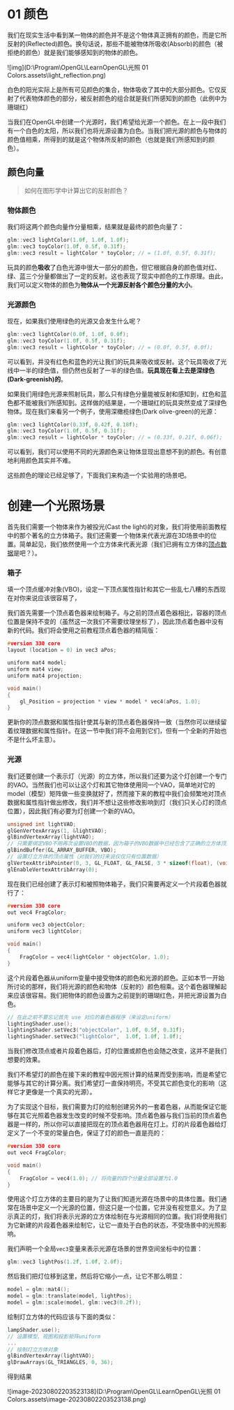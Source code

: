 # 01 颜色

我们在现实生活中看到某一物体的颜色并不是这个物体真正拥有的颜色，而是它所反射的(Reflected)颜色。换句话说，那些不能被物体所吸收(Absorb)的颜色（被拒绝的颜色）就是我们能够感知到的物体的颜色。

![img](D:\Program\OpenGL\LearnOpenGL\光照 01 Colors.assets\light_reflection.png)

白色的阳光实际上是所有可见颜色的集合，物体吸收了其中的大部分颜色。它仅反射了代表物体颜色的部分，被反射颜色的组合就是我们所感知到的颜色（此例中为珊瑚红）

当我们在OpenGL中创建一个光源时，我们希望给光源一个颜色。在上一段中我们有一个白色的太阳，所以我们也将光源设置为白色。当我们把光源的颜色与物体的颜色值相乘，所得到的就是这个物体所反射的颜色（也就是我们所感知到的颜色）。

## 颜色向量

>  如何在图形学中计算出它的反射颜色？

### 物体颜色

我们将这两个颜色向量作分量相乘，结果就是最终的颜色向量了：

```c++
glm::vec3 lightColor(1.0f, 1.0f, 1.0f);
glm::vec3 toyColor(1.0f, 0.5f, 0.31f);
glm::vec3 result = lightColor * toyColor; // = (1.0f, 0.5f, 0.31f);
```

玩具的颜色**吸收**了白色光源中很大一部分的颜色，但它根据自身的颜色值对红、绿、蓝三个分量都做出了一定的反射。这也表现了现实中颜色的工作原理。由此，我们可以定义物体的颜色为**物体从一个光源反射各个颜色分量的大小**。



### 光源颜色

现在，如果我们使用绿色的光源又会发生什么呢？

```c++
glm::vec3 lightColor(0.0f, 1.0f, 0.0f);
glm::vec3 toyColor(1.0f, 0.5f, 0.31f);
glm::vec3 result = lightColor * toyColor; // = (0.0f, 0.5f, 0.0f);
```

可以看到，并没有红色和蓝色的光让我们的玩具来吸收或反射。这个玩具吸收了光线中一半的绿色值，但仍然也反射了一半的绿色值。**玩具现在看上去是深绿色(Dark-greenish)的**。

如果我们用绿色光源来照射玩具，那么只有绿色分量能被反射和感知到，红色和蓝色都不能被我们所感知到。这样做的结果是，一个珊瑚红的玩具突然变成了深绿色物体。现在我们来看另一个例子，使用深橄榄绿色(Dark olive-green)的光源：

```c++
glm::vec3 lightColor(0.33f, 0.42f, 0.18f);
glm::vec3 toyColor(1.0f, 0.5f, 0.31f);
glm::vec3 result = lightColor * toyColor; // = (0.33f, 0.21f, 0.06f);
```

可以看到，我们可以使用不同的光源颜色来让物体显现出意想不到的颜色。有创意地利用颜色其实并不难。

这些颜色的理论已经足够了，下面我们来构造一个实验用的场景吧。

# 创建一个光照场景

首先我们需要一个物体来作为被投光(Cast the light)的对象，我们将使用前面教程中的那个著名的立方体箱子。我们还需要一个物体来代表光源在3D场景中的位置。简单起见，我们依然使用一个立方体来代表光源（我们已拥有立方体的[顶点数据](https://learnopengl.com/code_viewer.php?code=getting-started/cube_vertices)是吧？）。

### 箱子

填一个顶点缓冲对象(VBO)，设定一下顶点属性指针和其它一些乱七八糟的东西现在对你来说应该很容易了，	 

我们首先需要一个顶点着色器来绘制箱子。与之前的顶点着色器相比，容器的顶点位置是保持不变的（虽然这一次我们不需要纹理坐标了），因此顶点着色器中没有新的代码。我们将会使用之前教程顶点着色器的精简版：

```c++
#version 330 core
layout (location = 0) in vec3 aPos;

uniform mat4 model;
uniform mat4 view;
uniform mat4 projection;

void main()
{
    gl_Position = projection * view * model * vec4(aPos, 1.0);
}
```

更新你的顶点数据和属性指针使其与新的顶点着色器保持一致（当然你可以继续留着纹理数据和属性指针。在这一节中我们将不会用到它们，但有一个全新的开始也不是什么坏主意）。

### 光源

我们还要创建一个表示灯（光源）的立方体，所以我们还要为这个灯创建一个专门的VAO。当然我们也可以让这个灯和其它物体使用同一个VAO，简单地对它的model（模型）矩阵做一些变换就好了，然而接下来的教程中我们会频繁地对顶点数据和属性指针做出修改，我们并不想让这些修改影响到灯（我们只关心灯的顶点位置），因此我们有必要为灯创建一个新的VAO。

```c++
unsigned int lightVAO;
glGenVertexArrays(1, &lightVAO);
glBindVertexArray(lightVAO);
// 只需要绑定VBO不用再次设置VBO的数据，因为箱子的VBO数据中已经包含了正确的立方体顶点数据
glBindBuffer(GL_ARRAY_BUFFER, VBO);
// 设置灯立方体的顶点属性（对我们的灯来说仅仅只有位置数据）
glVertexAttribPointer(0, 3, GL_FLOAT, GL_FALSE, 3 * sizeof(float), (void*)0);
glEnableVertexAttribArray(0);
```

现在我们已经创建了表示灯和被照物体箱子，我们只需要再定义一个片段着色器就行了：

```c++
#version 330 core
out vec4 FragColor;

uniform vec3 objectColor;
uniform vec3 lightColor;

void main()
{
    FragColor = vec4(lightColor * objectColor, 1.0);
}
```

这个片段着色器从uniform变量中接受物体的颜色和光源的颜色。正如本节一开始所讨论的那样，我们将光源的颜色和物体（反射的）颜色相乘。这个着色器理解起来应该很容易。我们把物体的颜色设置为之前提到的珊瑚红色，并把光源设置为白色。

```c++
// 在此之前不要忘记首先 use 对应的着色器程序（来设定uniform）
lightingShader.use();
lightingShader.setVec3("objectColor", 1.0f, 0.5f, 0.31f);
lightingShader.setVec3("lightColor",  1.0f, 1.0f, 1.0f);
```

当我们修改顶点或者片段着色器后，灯的位置或颜色也会随之改变，这并不是我们想要的效果。

我们不希望灯的颜色在接下来的教程中因光照计算的结果而受到影响，而是希望它能够与其它的计算分离。我们希望灯一直保持明亮，不受其它颜色变化的影响（这样它才更像是一个真实的光源）。

为了实现这个目标，我们需要为灯的绘制创建另外的一套着色器，从而能保证它能够在其它光照着色器发生改变的时候不受影响。顶点着色器与我们当前的顶点着色器是一样的，所以你可以直接把现在的顶点着色器用在灯上。灯的片段着色器给灯定义了一个不变的常量白色，保证了灯的颜色一直是亮的：

```c++
#version 330 core
out vec4 FragColor;

void main()
{
    FragColor = vec4(1.0); // 将向量的四个分量全部设置为1.0
}
```

使用这个灯立方体的主要目的是为了让我们知道光源在场景中的具体位置。我们通常在场景中定义一个光源的位置，但这只是一个位置，它并没有视觉意义。为了显示真正的灯，我们将表示光源的立方体绘制在与光源相同的位置。我们将使用我们为它新建的片段着色器来绘制它，让它一直处于白色的状态，不受场景中的光照影响。

我们声明一个全局`vec3`变量来表示光源在场景的世界空间坐标中的位置：

```c++
glm::vec3 lightPos(1.2f, 1.0f, 2.0f);
```

然后我们把灯位移到这里，然后将它缩小一点，让它不那么明显：

```c++
model = glm::mat4();
model = glm::translate(model, lightPos);
model = glm::scale(model, glm::vec3(0.2f));
```

绘制灯立方体的代码应该与下面的类似：

```c++
lampShader.use();
// 设置模型、视图和投影矩阵uniform
...
// 绘制灯立方体对象
glBindVertexArray(lightVAO);
glDrawArrays(GL_TRIANGLES, 0, 36);
```

得到结果

![image-20230802203523138](D:\Program\OpenGL\LearnOpenGL\光照 01 Colors.assets\image-20230802203523138.png)